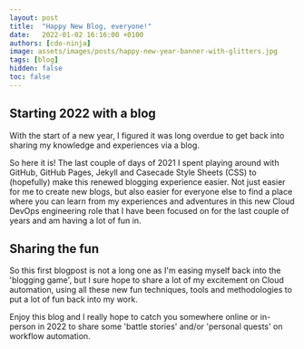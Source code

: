 ```yaml
---
layout: post
title:  "Happy New Blog, everyone!"
date:   2022-01-02 16:16:00 +0100
authors: [cdo-ninja]
image: assets/images/posts/happy-new-year-banner-with-glitters.jpg
tags: [blog]
hidden: false
toc: false
---
```


## Starting 2022 with a blog
With the start of a new year, I figured it was long overdue to get back into sharing my knowledge and experiences via a blog.

So here it is! The last couple of days of 2021 I spent playing around with GitHub, GitHub Pages, Jekyll and Casecade Style Sheets (CSS) to (hopefully) make this renewed blogging experience easier. Not just easier for me to create new blogs, but also easier for everyone else to find a place where you can learn from my experiences and adventures in this new Cloud DevOps engineering role that I have been focused on for the last couple of years and am having a lot of fun in.

## Sharing the fun
So this first blogpost is not a long one as I'm easing myself back into the 'blogging game', but I sure hope to share a lot of my excitement on Cloud automation, using all these new fun techniques, tools and methodologies to put a lot of fun back into my work.

Enjoy this blog and I really hope to catch you somewhere online or in-person in 2022 to share some 'battle stories' and/or 'personal quests' on workflow automation.
